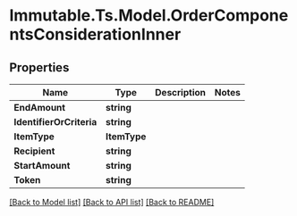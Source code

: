 # Immutable.Ts.Model.OrderComponentsConsiderationInner

## Properties

Name | Type | Description | Notes
------------ | ------------- | ------------- | -------------
**EndAmount** | **string** |  | 
**IdentifierOrCriteria** | **string** |  | 
**ItemType** | **ItemType** |  | 
**Recipient** | **string** |  | 
**StartAmount** | **string** |  | 
**Token** | **string** |  | 

[[Back to Model list]](../README.md#documentation-for-models) [[Back to API list]](../README.md#documentation-for-api-endpoints) [[Back to README]](../README.md)

